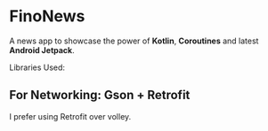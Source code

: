 # FinoNews

A news app to showcase the power of **Kotlin**, **Coroutines**  and latest **Android Jetpack**.

Libraries Used:

## For Networking: Gson + Retrofit

I prefer using Retrofit over volley. 




